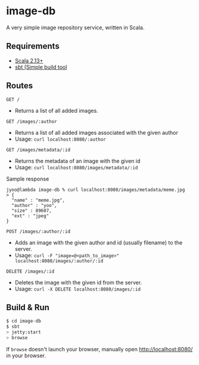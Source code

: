 # image-db #

A very simple image repository service, written in Scala.

## Requirements ##

* [Scala 2.13+](https://www.scala-lang.org/)
* [sbt (Simple build tool](https://www.scala-sbt.org/)

## Routes ##

`GET /`
* Returns a list of all added images.

`GET /images/:author`
* Returns a list of all added images associated with the given author
* Usage: `curl localhost:8080/:author`

`GET /images/metadata/:id`
* Returns the metadata of an image with the given id
* Usage: `curl localhost:8080/images/metadata/:id`

Sample response
```
jyoo@lambda image-db % curl localhost:8080/images/metadata/meme.jpg
> {
  "name" : "meme.jpg",
  "author" : "yoo",
  "size" : 89607,
  "ext" : "jpeg"
}
```

`POST /images/:author/:id`
* Adds an image with the given author and id (usually filename) to the server.
* Usage: `curl -F "image=@<path_to_image>" localhost:8080/images/:author/:id`

`DELETE /images/:id`
* Deletes the image with the given id from the server.
* Usage: `curl -X DELETE localhost:8080/images/:id`

## Build & Run ##

```sh
$ cd image-db
$ sbt
> jetty:start
> browse
```

If `browse` doesn't launch your browser, manually open [http://localhost:8080/](http://localhost:8080/) in your browser.
